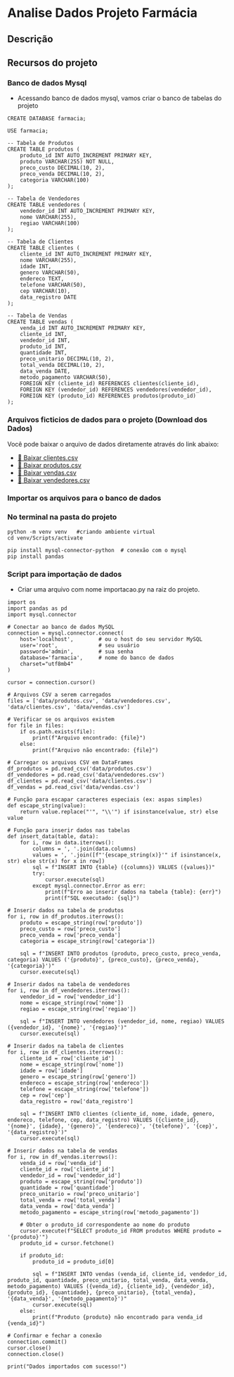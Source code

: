 # Analise Dados Projeto Farmácia

## Descrição

## Recursos do projeto

### Banco de dados Mysql

 - Acessando banco de dados mysql, vamos criar o banco de tabelas do projeto

```
CREATE DATABASE farmacia;

USE farmacia;

-- Tabela de Produtos
CREATE TABLE produtos (
    produto_id INT AUTO_INCREMENT PRIMARY KEY,
    produto VARCHAR(255) NOT NULL,
    preco_custo DECIMAL(10, 2),
    preco_venda DECIMAL(10, 2),
    categoria VARCHAR(100)
);

-- Tabela de Vendedores
CREATE TABLE vendedores (
    vendedor_id INT AUTO_INCREMENT PRIMARY KEY,
    nome VARCHAR(255),
    regiao VARCHAR(100)
);

-- Tabela de Clientes
CREATE TABLE clientes (
    cliente_id INT AUTO_INCREMENT PRIMARY KEY,
    nome VARCHAR(255),
    idade INT,
    genero VARCHAR(50),
    endereco TEXT,
    telefone VARCHAR(50),
    cep VARCHAR(10),
    data_registro DATE
);

-- Tabela de Vendas
CREATE TABLE vendas (
    venda_id INT AUTO_INCREMENT PRIMARY KEY,
    cliente_id INT,
    vendedor_id INT,
    produto_id INT,
    quantidade INT,
    preco_unitario DECIMAL(10, 2),
    total_venda DECIMAL(10, 2),
    data_venda DATE,
    metodo_pagamento VARCHAR(50),
    FOREIGN KEY (cliente_id) REFERENCES clientes(cliente_id),
    FOREIGN KEY (vendedor_id) REFERENCES vendedores(vendedor_id),
    FOREIGN KEY (produto_id) REFERENCES produtos(produto_id)
);

```

### Arquivos ficticios de dados para o projeto (Download dos Dados)
Você pode baixar o arquivo de dados diretamente através do link abaixo:
 - [📂 Baixar clientes.csv](https://github.com/douglasinforj/analise_dados_projeto_farmacia/raw/main/data/clientes.csv)
 - [📂 Baixar produtos.csv](https://github.com/douglasinforj/analise_dados_projeto_farmacia/raw/main/data/produtos.csv)
 - [📂 Baixar vendas.csv](https://github.com/douglasinforj/analise_dados_projeto_farmacia/raw/main/data/vendas.csv)
 - [📂 Baixar vendedores.csv](https://github.com/douglasinforj/analise_dados_projeto_farmacia/raw/main/data/vendedores.csv)

### Importar os arquivos para o banco de dados

### No terminal na pasta do projeto
```
python -m venv venv   #criando ambiente virtual
cd venv/Scripts/activate

pip install mysql-connector-python  # conexão com o mysql
pip install pandas
```

### Script para importação de dados
- Criar uma arquivo com nome importacao.py na raiz do projeto.
```
import os
import pandas as pd
import mysql.connector

# Conectar ao banco de dados MySQL
connection = mysql.connector.connect(
    host='localhost',        # ou o host do seu servidor MySQL
    user='root',             # seu usuário
    password='admin',        # sua senha
    database='farmacia',     # nome do banco de dados
    charset="utf8mb4"
)

cursor = connection.cursor()

# Arquivos CSV a serem carregados
files = ['data/produtos.csv', 'data/vendedores.csv', 'data/clientes.csv', 'data/vendas.csv']

# Verificar se os arquivos existem
for file in files:
    if os.path.exists(file):
        print(f"Arquivo encontrado: {file}")
    else:
        print(f"Arquivo não encontrado: {file}")

# Carregar os arquivos CSV em DataFrames
df_produtos = pd.read_csv('data/produtos.csv')
df_vendedores = pd.read_csv('data/vendedores.csv')
df_clientes = pd.read_csv('data/clientes.csv')
df_vendas = pd.read_csv('data/vendas.csv')

# Função para escapar caracteres especiais (ex: aspas simples)
def escape_string(value):
    return value.replace("'", "\\'") if isinstance(value, str) else value

# Função para inserir dados nas tabelas
def insert_data(table, data):
    for i, row in data.iterrows():
        columns = ', '.join(data.columns)
        values = ', '.join([f"'{escape_string(x)}'" if isinstance(x, str) else str(x) for x in row])
        sql = f"INSERT INTO {table} ({columns}) VALUES ({values})"
        try:
            cursor.execute(sql)
        except mysql.connector.Error as err:
            print(f"Erro ao inserir dados na tabela {table}: {err}")
            print(f"SQL executado: {sql}")

# Inserir dados na tabela de produtos
for i, row in df_produtos.iterrows():
    produto = escape_string(row['produto'])
    preco_custo = row['preco_custo']
    preco_venda = row['preco_venda']
    categoria = escape_string(row['categoria'])
    
    sql = f"INSERT INTO produtos (produto, preco_custo, preco_venda, categoria) VALUES ('{produto}', {preco_custo}, {preco_venda}, '{categoria}')"
    cursor.execute(sql)

# Inserir dados na tabela de vendedores
for i, row in df_vendedores.iterrows():
    vendedor_id = row['vendedor_id']
    nome = escape_string(row['nome'])
    regiao = escape_string(row['regiao'])
    
    sql = f"INSERT INTO vendedores (vendedor_id, nome, regiao) VALUES ({vendedor_id}, '{nome}', '{regiao}')"
    cursor.execute(sql)

# Inserir dados na tabela de clientes
for i, row in df_clientes.iterrows():
    cliente_id = row['cliente_id']
    nome = escape_string(row['nome'])
    idade = row['idade']
    genero = escape_string(row['genero'])
    endereco = escape_string(row['endereco'])
    telefone = escape_string(row['telefone'])
    cep = row['cep']
    data_registro = row['data_registro']
    
    sql = f"INSERT INTO clientes (cliente_id, nome, idade, genero, endereco, telefone, cep, data_registro) VALUES ({cliente_id}, '{nome}', {idade}, '{genero}', '{endereco}', '{telefone}', '{cep}', '{data_registro}')"
    cursor.execute(sql)

# Inserir dados na tabela de vendas
for i, row in df_vendas.iterrows():
    venda_id = row['venda_id']
    cliente_id = row['cliente_id']
    vendedor_id = row['vendedor_id']
    produto = escape_string(row['produto'])
    quantidade = row['quantidade']
    preco_unitario = row['preco_unitario']
    total_venda = row['total_venda']
    data_venda = row['data_venda']
    metodo_pagamento = escape_string(row['metodo_pagamento'])
    
    # Obter o produto_id correspondente ao nome do produto
    cursor.execute(f"SELECT produto_id FROM produtos WHERE produto = '{produto}'")
    produto_id = cursor.fetchone()
    
    if produto_id:
        produto_id = produto_id[0]
        
        sql = f"INSERT INTO vendas (venda_id, cliente_id, vendedor_id, produto_id, quantidade, preco_unitario, total_venda, data_venda, metodo_pagamento) VALUES ({venda_id}, {cliente_id}, {vendedor_id}, {produto_id}, {quantidade}, {preco_unitario}, {total_venda}, '{data_venda}', '{metodo_pagamento}')"
        cursor.execute(sql)
    else:
        print(f"Produto {produto} não encontrado para venda_id {venda_id}")

# Confirmar e fechar a conexão
connection.commit()
cursor.close()
connection.close()

print("Dados importados com sucesso!")


```